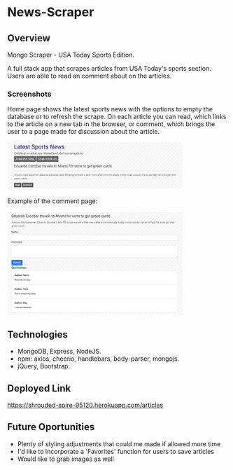 # News-Scraper

## Overview
Mongo Scraper - USA Today Sports Edition.

A full stack app that scrapes articles from USA Today's sports section. Users are able to read an comment about on the articles.

### Screenshots
Home page shows the latest sports news with the options to empty the database or to refresh the scrape. On each article you can read, which links to the article on a new tab in the browser, or comment, which brings the user to a page made for discussion about the article.
<br><br>
<img src="./public/img/Comment-page-screenshot.png" width="400"/>
<br><br>
Example of the comment page:
<br><br>
<img src="./public/img/Article-page-screenshot.png" width="400"/>  

## Technologies
* MongoDB, Express, NodeJS.
* npm: axios, cheerio, handlebars, body-parser, mongojs.
* jQuery, Bootstrap.

## Deployed Link
https://shrouded-spire-95120.herokuapp.com/articles

## Future Oportunities
* Plenty of styling adjustments that could me made if allowed more time
* I'd like to incorporate a 'Favorites' function for users to save articles
* Would like to grab images as well
